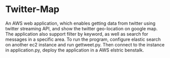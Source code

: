 # Twitter-Map
An AWS web application, which enables getting data from twitter using twitter streaming API, and show the twitter geo-location on google map.
The application also support filter by keyword, as well as search for messages in a specific area. To run the program, configure elastic search on another ec2 instance and run gettweet.py.
Then connect to the instance in application.py, deploy the application in a AWS elstric benstalk. 
